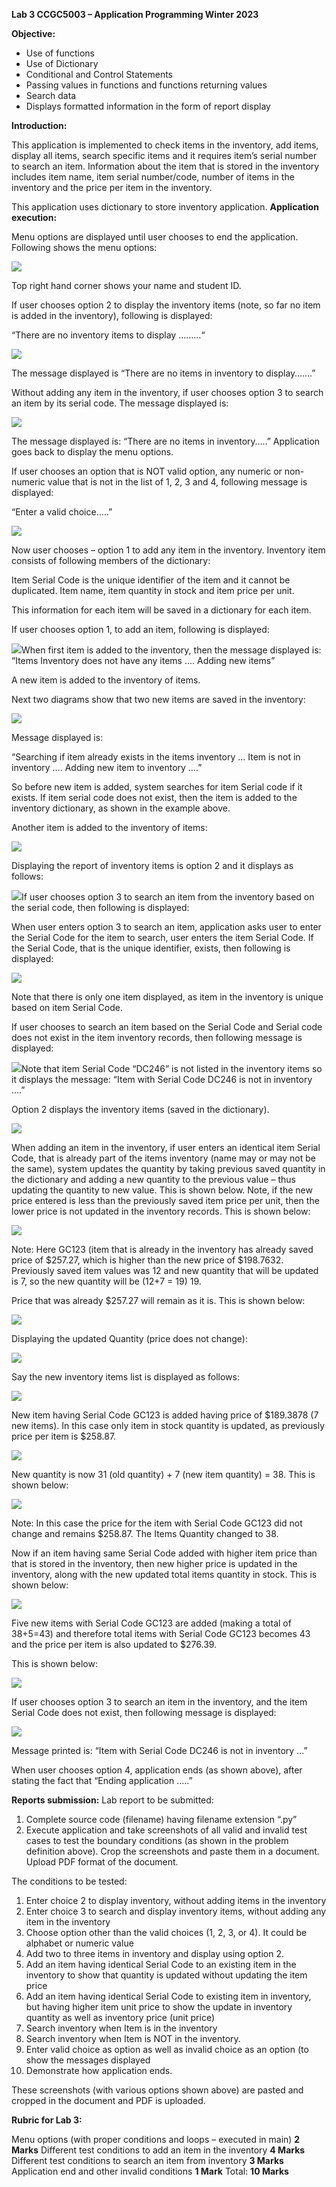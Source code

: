 ﻿**Lab 3  CCGC5003 – Application Programming  Winter 2023** 

**Objective:** 

- Use of functions 
- Use of Dictionary 
- Conditional and Control Statements 
- Passing values in functions and functions returning values 
- Search data 
- Displays formatted information in the form of report display 

**Introduction:** 

This application is implemented to check items in the inventory, add items, display all items, search specific items and it requires item’s serial number to search an item. Information about the item that is stored in the inventory includes item name, item serial number/code, number of items in the inventory and the price per item in the inventory. 

This application uses dictionary to store inventory application.  **Application execution:** 

Menu options are displayed until user chooses to end the application. Following shows the menu options: 

![](Aspose.Words.1abcceb4-df84-402c-b08b-75d8228e7dce.001.jpeg)

Top right hand corner shows your name and student ID. 

If user chooses option 2 to display the inventory items (note, so far no item is added in the inventory), following is displayed: 

“There are no inventory items to display ………“ 

![](Aspose.Words.1abcceb4-df84-402c-b08b-75d8228e7dce.002.jpeg)

The message displayed is “There are no items in inventory to display…….” 

Without adding any item in the inventory, if user chooses option 3 to search an item by its serial code. The message displayed is: 

![](Aspose.Words.1abcceb4-df84-402c-b08b-75d8228e7dce.003.png)

The message displayed is: “There are no items in inventory…..” Application goes back to display the menu options. 

If user chooses an option that is NOT valid option, any numeric or non-numeric value that is not in the list of 1, 2, 3 and 4, following message is displayed: 

“Enter a valid choice…..” 

![](Aspose.Words.1abcceb4-df84-402c-b08b-75d8228e7dce.004.png)

Now user chooses – option 1 to add any item in the inventory. Inventory item consists of following members of the dictionary: 

Item Serial Code is the unique identifier of the item and it cannot be duplicated. Item name, item quantity in stock and item price per unit. 

This information for each item will be saved in a dictionary for each item. 

If user chooses option 1, to add an item, following is displayed: 

![](Aspose.Words.1abcceb4-df84-402c-b08b-75d8228e7dce.005.jpeg)When first item is added to the inventory, then the message displayed is: “Items Inventory does not have any items …. Adding new items” 

A new item is added to the inventory of items. 

Next two diagrams show that two new items are saved in the inventory: 

![](Aspose.Words.1abcceb4-df84-402c-b08b-75d8228e7dce.006.jpeg)

Message displayed is: 

“Searching if item already exists in the items inventory … Item is not in inventory …. Adding new item to inventory ….” 

So before new item is added, system searches for item Serial code if it exists. If item serial code does not exist, then the item is added to the inventory dictionary, as shown in the example above. 

Another item is added to the inventory of items: 

![](Aspose.Words.1abcceb4-df84-402c-b08b-75d8228e7dce.006.jpeg)

Displaying the report of inventory items is option 2 and it displays as follows: 

![](Aspose.Words.1abcceb4-df84-402c-b08b-75d8228e7dce.007.jpeg)If user chooses option 3 to search an item from the inventory based on the serial code, then following is displayed: 

When user enters option 3 to search an item, application asks user to enter the Serial Code for the item to search, user enters the item Serial Code. If the Serial Code, that is the unique identifier, exists, then following is displayed: 

![](Aspose.Words.1abcceb4-df84-402c-b08b-75d8228e7dce.008.jpeg)

Note that there is only one item displayed, as item in the inventory is unique based on item Serial Code. 

If user chooses to search an item based on the Serial Code and Serial code does not exist in the item inventory records, then following message is displayed: 

![](Aspose.Words.1abcceb4-df84-402c-b08b-75d8228e7dce.009.jpeg)Note that item Serial Code “DC246” is not listed in the inventory items so it displays the message:   “Item with Serial Code DC246 is not in inventory ….” 

Option 2 displays the inventory items (saved in the dictionary). 

![](Aspose.Words.1abcceb4-df84-402c-b08b-75d8228e7dce.010.jpeg)

When adding an item in the inventory, if user enters an identical item Serial Code, that is already part of the items inventory (name may or may not be the same), system updates the quantity by taking previous saved quantity in the dictionary and adding a new quantity to the previous value – thus updating the quantity to new value. This is shown below. Note, if the new price entered is less than the previously saved item price per unit, then the lower price is not updated in the inventory records. This is shown below: 

![](Aspose.Words.1abcceb4-df84-402c-b08b-75d8228e7dce.011.png)

Note: Here GC123 (item that is already in the inventory has already saved price of $257.27, which is higher than the new price of $198.7632. Previously saved item values was 12 and new quantity that will be updated is 7, so the new quantity will be (12+7 = 19) 19. 

Price that was already $257.27 will remain as it is. This is shown below: 

![](Aspose.Words.1abcceb4-df84-402c-b08b-75d8228e7dce.011.png)

Displaying the updated Quantity (price does not change): 

![](Aspose.Words.1abcceb4-df84-402c-b08b-75d8228e7dce.012.jpeg)

Say the new inventory items list is displayed as follows: 

![](Aspose.Words.1abcceb4-df84-402c-b08b-75d8228e7dce.013.jpeg)

New item having Serial Code GC123 is added having price of $189.3878 (7 new items). In this case only item in stock quantity is updated, as previously price per item is $258.87. 

![](Aspose.Words.1abcceb4-df84-402c-b08b-75d8228e7dce.014.jpeg)

New quantity is now 31 (old quantity) + 7 (new item quantity) = 38. This is shown below: 

![](Aspose.Words.1abcceb4-df84-402c-b08b-75d8228e7dce.015.jpeg)

Note: In this case the price for the item with Serial Code GC123 did not change and remains $258.87. The Items Quantity changed to 38. 

Now if an item having same Serial Code added with higher item price than that is stored in the inventory, then new higher price is updated in the inventory, along with the new updated total items quantity in stock. This is shown below: 

![](Aspose.Words.1abcceb4-df84-402c-b08b-75d8228e7dce.016.jpeg)

Five new items with Serial Code GC123 are added (making a total of 38+5=43) and therefore total items with Serial Code GC123 becomes 43 and the price per item is also updated to $276.39.  

This is shown below: 

![](Aspose.Words.1abcceb4-df84-402c-b08b-75d8228e7dce.017.jpeg)

If user chooses option 3 to search an item in the inventory, and the item Serial Code does not exist, then following message is displayed: 

![](Aspose.Words.1abcceb4-df84-402c-b08b-75d8228e7dce.018.jpeg)

Message printed is: “Item with Serial Code DC246 is not in inventory …” 

When user chooses option 4, application ends (as shown above), after stating the fact that “Ending application …..” 

**Reports submission:** Lab report to be submitted: 

1) Complete source code (filename) having filename extension “.py” 
1) Execute application and take screenshots of all valid and invalid test cases to test the boundary conditions (as shown in the problem definition above). Crop the screenshots and paste them in a document. Upload PDF format of the document. 

The conditions to be tested: 

1) Enter choice 2 to display inventory, without adding items in the inventory 
1) Enter choice 3 to search and display inventory items, without adding any item in the inventory 
1) Choose option other than the valid choices (1, 2, 3, or 4). It could be alphabet or numeric value 
1) Add two to three items in inventory and display using option 2. 
1) Add an item having identical Serial Code to an existing item in the inventory to show that quantity is updated without updating the item price 
1) Add an item having identical Serial Code to existing item in inventory, but having higher item unit price to show the update in inventory quantity as well as inventory price (unit price) 
1) Search inventory when Item is in the inventory 
1) Search inventory when Item is NOT in the inventory. 
1) Enter valid choice as option as well as invalid choice as an option (to show the messages displayed 
1) Demonstrate how application ends. 

These screenshots (with various options shown above) are pasted and cropped in the document and PDF is uploaded. 

**Rubric for Lab 3:** 

Menu options (with proper conditions and loops – executed in main)   **2 Marks** Different test conditions to add an item in the inventory  **4 Marks** Different test conditions to search an item from inventory  **3 Marks** Application end and other invalid conditions  **1 Mark** Total:   **10 Marks** 
